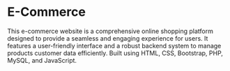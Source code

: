 # E-Commerce
This e-commerce website is a comprehensive online shopping platform designed to provide a seamless and engaging experience for users. It features a user-friendly interface and a robust backend system to manage products  customer data efficiently. Built using HTML, CSS, Bootstrap, PHP, MySQL, and JavaScript.
